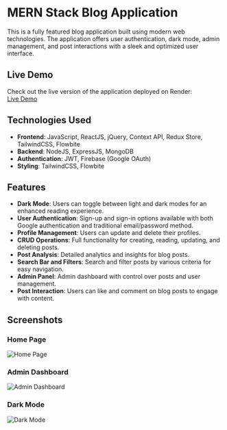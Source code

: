 # MERN Stack Blog Application

This is a fully featured blog application built using modern web technologies. The application offers user authentication, dark mode, admin management, and post interactions with a sleek and optimized user interface.

## Live Demo
Check out the live version of the application deployed on Render:  
[Live Demo](https://mern-blog-cagn.onrender.com/)

## Technologies Used
- **Frontend**: JavaScript, ReactJS, jQuery, Context API, Redux Store, TailwindCSS, Flowbite
- **Backend**: NodeJS, ExpressJS, MongoDB
- **Authentication**: JWT, Firebase (Google OAuth)
- **Styling**: TailwindCSS, Flowbite

## Features
- **Dark Mode**: Users can toggle between light and dark modes for an enhanced reading experience.
- **User Authentication**: Sign-up and sign-in options available with both Google authentication and traditional email/password method.
- **Profile Management**: Users can update and delete their profiles.
- **CRUD Operations**: Full functionality for creating, reading, updating, and deleting posts.
- **Post Analysis**: Detailed analytics and insights for blog posts.
- **Search Bar and Filters**: Search and filter posts by various criteria for easy navigation.
- **Admin Panel**: Admin dashboard with control over posts and user management.
- **Post Interaction**: Users can like and comment on blog posts to engage with content.

## Screenshots

### Home Page
![Home Page](https://res.cloudinary.com/dyeetjsrk/image/upload/f_auto,q_auto/v1/mern%20blog/hagwdrha8wu04b5ok4rr)

### Admin Dashboard
![Admin Dashboard](https://res-console.cloudinary.com/dyeetjsrk/media_explorer_thumbnails/d551441530c0ababb9c46617d9008392/detailed)

### Dark Mode
![Dark Mode](https://res-console.cloudinary.com/dyeetjsrk/media_explorer_thumbnails/06beb85be1a7ffe09058735d180e5c22/detailed)
